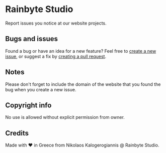 Rainbyte Studio
===

Report issues you notice at our website projects.

Bugs and issues
---
Found a bug or have an idea for a new feature? Feel free to [create a new issue](https://github.com/kalogerogiannis/websites/issues/new), or suggest a fix by [creating a pull request](https://help.github.com/articles/creating-a-pull-request/).

Notes
---
Please don't forget to include the domain of the website that you found the bug when you create a new issue.

Copyright info
---
No use is allowed without explicit permission from owner.

Credits
---
Made with ♥ in Greece from Nikolaos Kalogerogiannis @ Rainbyte Studio.
